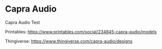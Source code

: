 # Capra Audio
Capra Audio Test

Printables: https://www.printables.com/social/234845-capra-audio/models

Thingiverse: https://www.thingiverse.com/capra-audio/designs

